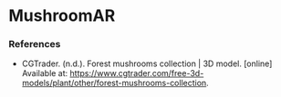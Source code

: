 # MushroomAR

### References

- CGTrader. (n.d.). Forest mushrooms collection | 3D model. [online] Available at: https://www.cgtrader.com/free-3d-models/plant/other/forest-mushrooms-collection.
